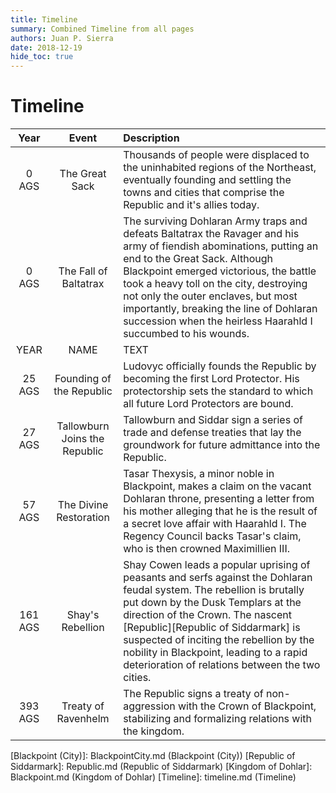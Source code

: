 ```yaml
---
title: Timeline
summary: Combined Timeline from all pages
authors: Juan P. Sierra
date: 2018-12-19
hide_toc: true
---
```


# Timeline


| Year | Event | Description |
|:----:|:-----:|:------------|
| 0 AGS | The Great Sack | Thousands of people were displaced to the uninhabited regions of the Northeast, eventually founding and settling the towns and cities that comprise the Republic and it's allies today. |
| 0 AGS | The Fall of Baltatrax | The surviving Dohlaran Army traps and defeats Baltatrax the Ravager and his army of fiendish abominations, putting an end to the Great Sack. Although Blackpoint emerged victorious, the battle took a heavy toll on the city, destroying not only the outer enclaves, but most importantly, breaking the line of Dohlaran succession when the heirless Haarahld I succumbed to his wounds. |
| YEAR | NAME | TEXT |
| 25 AGS | Founding of the Republic | Ludovyc officially founds the Republic by becoming the first Lord Protector. His protectorship sets the standard to which all future Lord Protectors are bound. |
| 27 AGS | Tallowburn Joins the Republic | Tallowburn and Siddar sign a series of trade and defense treaties that lay the groundwork for future admittance into the Republic. |
| 57 AGS | The Divine Restoration | Tasar Thexysis, a minor noble in Blackpoint, makes a claim on the vacant Dohlaran throne, presenting a letter from his mother alleging that he is the result of a secret love affair with Haarahld I. The Regency Council backs Tasar's claim, who is then crowned Maximillien III. |
| 161 AGS | Shay's Rebellion | Shay Cowen leads a popular uprising of peasants and serfs against the Dohlaran feudal system. The rebellion is brutally put down by the Dusk Templars at the direction of the Crown. The nascent [Republic][Republic of Siddarmark] is suspected of inciting the rebellion by the nobility in Blackpoint, leading to a rapid deterioration of relations between the two cities. |
| 393 AGS | Treaty of Ravenhelm | The Republic signs a treaty of non-aggression with the Crown of Blackpoint, stabilizing and formalizing relations with the kingdom. |


[Siddar City]: SiddarCity.md (Siddar City)
[Blackpoint (City)]: BlackpointCity.md (Blackpoint (City))
[Republic of Siddarmark]: Republic.md (Republic of Siddarmark)
[Kingdom of Dohlar]: Blackpoint.md (Kingdom of Dohlar)
[Timeline]: timeline.md (Timeline)